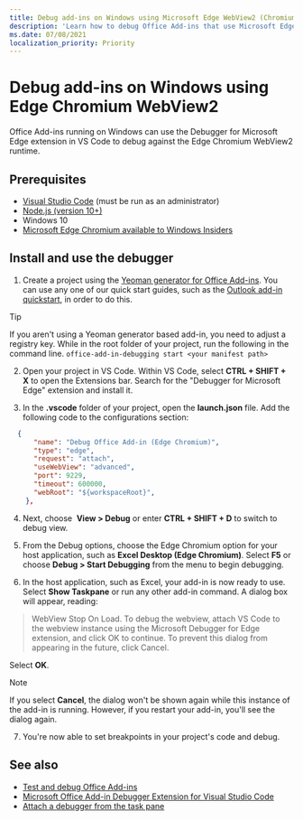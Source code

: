 ```yaml
---
title: Debug add-ins on Windows using Microsoft Edge WebView2 (Chromium-based)
description: 'Learn how to debug Office Add-ins that use Microsoft Edge WebView2 (Chromium-based) by using the Debugger for Microsoft Edge extension in VS Code.'
ms.date: 07/08/2021
localization_priority: Priority
---
```

# Debug add-ins on Windows using Edge Chromium WebView2

Office Add-ins running on Windows can use the Debugger for Microsoft Edge extension in VS Code to debug against the Edge Chromium WebView2 runtime.

## Prerequisites

- [Visual Studio Code](https://code.visualstudio.com/) (must be run as an administrator)
- [Node.js (version 10+)](https://nodejs.org/)
- Windows 10
- [Microsoft Edge Chromium available to Windows Insiders](https://www.microsoftedgeinsider.com/)

## Install and use the debugger

1. Create a project using the [Yeoman generator for Office Add-ins](https://github.com/OfficeDev/generator-office). You can use any one of our quick start guides, such as the [Outlook add-in quickstart](../quickstarts/outlook-quickstart.md), in order to do this.

> [!TIP]
> If you aren't using a Yeoman generator based add-in, you need to adjust a registry key. While in the root folder of your project, run the following in the command line.
 `office-add-in-debugging start <your manifest path>`

2. Open your project in VS Code. Within VS Code, select **CTRL + SHIFT + X** to open the Extensions bar. Search for the "Debugger for Microsoft Edge" extension and install it.

3. In the **.vscode** folder of your project, open the **launch.json** file. Add the following code to the configurations section:

```JSON
  {
      "name": "Debug Office Add-in (Edge Chromium)",
      "type": "edge",
      "request": "attach",
      "useWebView": "advanced",
      "port": 9229,
      "timeout": 600000,
      "webRoot": "${workspaceRoot}",
    },
```

4. Next, choose  **View > Debug** or enter **CTRL + SHIFT + D** to switch to debug view.

5. From the Debug options, choose the Edge Chromium option for your host application, such as **Excel Desktop (Edge Chromium)**. Select **F5** or choose **Debug > Start Debugging** from the menu to begin debugging.

6. In the host application, such as Excel, your add-in is now ready to use. Select **Show Taskpane** or run any other add-in command. A dialog box will appear, reading:

> WebView Stop On Load.
> To debug the webview, attach VS Code to the webview instance using the Microsoft Debugger for Edge extension, and click OK to continue. To prevent this dialog from appearing in the future, click Cancel.

Select **OK**.

> [!NOTE]
> If you select **Cancel**, the dialog won't be shown again while this instance of the add-in is running. However, if you restart your add-in, you'll see the dialog again.

7. You're now able to set breakpoints in your project's code and debug.

## See also

* [Test and debug Office Add-ins](test-debug-office-add-ins.md)
* [Microsoft Office Add-in Debugger Extension for Visual Studio Code](debug-with-vs-extension.md)
* [Attach a debugger from the task pane](attach-debugger-from-task-pane.md)